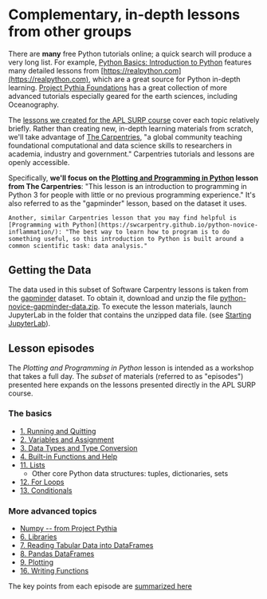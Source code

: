 # Complementary, in-depth lessons from other groups

There are **many** free Python tutorials online; a quick search will produce a very long list. For example, [Python Basics: Introduction to Python](https://realpython.com/learning-paths/python-basics/) features many detailed lessons from [https://realpython.com](https://realpython.com), which are a great source for Python in-depth learning. [Project Pythia Foundations](https://foundations.projectpythia.org/landing-page.html) has a great collection of more advanced tutorials especially geared for the earth sciences, including Oceanography.

The [lessons we created for the APL SURP course](lessons/index) cover each topic relatively briefly. Rather than creating new, in-depth learning materials from scratch, we'll take advantage of [The Carpentries](https://carpentries.org), "a global community teaching foundational computational and data science skills to researchers in academia, industry and government." Carpentries tutorials and lessons are openly accessible.

Specifically, **we'll focus on the [Plotting and Programming in Python](https://swcarpentry.github.io/python-novice-gapminder/) lesson from The Carpentries**: "This lesson is an introduction to programming in Python 3 for people with little or no previous programming experience." It's also referred to as the "gapminder" lesson, based on the dataset it uses.

```{note}
Another, similar Carpentries lesson that you may find helpful is [Programming with Python](https://swcarpentry.github.io/python-novice-inflammation/): "The best way to learn how to program is to do something useful, so this introduction to Python is built around a common scientific task: data analysis."
```

## Getting the Data

The data used in this subset of Software Carpentry lessons is taken from the [gapminder](https://en.wikipedia.org/wiki/Gapminder_Foundation) dataset. To obtain it, download and unzip the file [python-novice-gapminder-data.zip](https://swcarpentry.github.io/python-novice-gapminder/files/python-novice-gapminder-data.zip). To execute the lesson materials, launch JupyterLab in the folder that contains the unzipped data file. (see [Starting JupyterLab](https://swcarpentry.github.io/python-novice-gapminder/01-run-quit.html#starting-jupyterlab)).

## Lesson episodes

The *Plotting and Programming in Python* lesson is intended as a workshop that takes a full day. The *subset* of materials (referred to as "episodes") presented here expands on the lessons presented directly in the APL SURP course.

### The basics

- [1. Running and Quitting](https://swcarpentry.github.io/python-novice-gapminder/01-run-quit.html)
- [2. Variables and Assignment](https://swcarpentry.github.io/python-novice-gapminder/02-variables.html)
- [3. Data Types and Type Conversion](https://swcarpentry.github.io/python-novice-gapminder/03-types-conversion.html)
- [4. Built-in Functions and Help](https://swcarpentry.github.io/python-novice-gapminder/04-built-in.html)
- [11. Lists](https://swcarpentry.github.io/python-novice-gapminder/11-lists.html)
    - Other core Python data structures: tuples, dictionaries, sets
- [12. For Loops](https://swcarpentry.github.io/python-novice-gapminder/12-for-loops.html)
- [13. Conditionals](https://swcarpentry.github.io/python-novice-gapminder/13-conditionals.html)

### More advanced topics

- [Numpy -- from Project Pythia](https://foundations.projectpythia.org/core/numpy/numpy-basics.html)
- [6. Libraries](https://swcarpentry.github.io/python-novice-gapminder/06-libraries.html)
- [7. Reading Tabular Data into DataFrames](https://swcarpentry.github.io/python-novice-gapminder/07-reading-tabular.html)
- [8. Pandas DataFrames](https://swcarpentry.github.io/python-novice-gapminder/08-data-frames.html)
- [9. Plotting](https://swcarpentry.github.io/python-novice-gapminder/09-plotting.html)
- [16. Writing Functions](https://swcarpentry.github.io/python-novice-gapminder/16-writing-functions.html)

The key points from each episode are [summarized here](https://swcarpentry.github.io/python-novice-gapminder/instructor/key-points.html)
